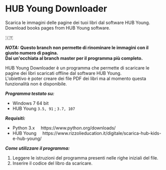 # HUB Young Downloader
Scarica le immagini delle pagine dei tuoi libri dal software HUB Young.<br>
Download books pages from HUB Young software.

:it:

**_NOTA:_** **Questo branch non permette di rinominare le immagini con il giusto numero di pagina.<br>
Dai un'occhiata al branch master per il programma più completo.**

HUB Young Downloader è un programma che permette di scaricare le pagine dei libri scaricati offline dal software HUB Young.<br>
L'obiettivo è poter creare dei file PDF dei libri ma al momento questa funzionalità non è disponibile.

**_Programma testato su:_**
<ul>
  <li>Windows 7 64 bit</li>
  <li>HUB Young <code>3.5, 91</code> ; <code>3.7, 107</code>
</ul>

**_Requisiti:_**
<ul>
  <li>Python 3.x &nbsp; &nbsp; https://www.python.org/downloads/</li>
  <li>HUB Young &nbsp; &nbsp; https://www.rizzolieducation.it/digitale/scarica-hub-kids-e-hub-young/</li>
</ul>

**_Come utilizzare il programma:_**
<ol>
  <li>Leggere le istruzioni del programma presenti nelle righe iniziali del file.</li>
  <li>Inserire il codice del libro da scaricare.</li>
</ol>
